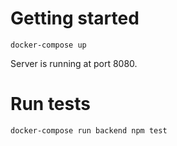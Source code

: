 # Getting started
```
docker-compose up
```

Server is running at port 8080.

# Run tests
```
docker-compose run backend npm test
```